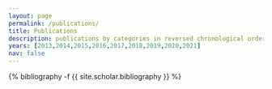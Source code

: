 ```yaml
---
layout: page
permalink: /publications/
title: Publications
description: publications by categories in reversed chronological order. generated by jekyll-scholar.
years: [2013,2014,2015,2016,2017,2018,2019,2020,2021]
nav: false
---
```

<!-- _pages/publications.md -->
<div class="publications">

{% bibliography -f {{ site.scholar.bibliography }} %}

</div>
